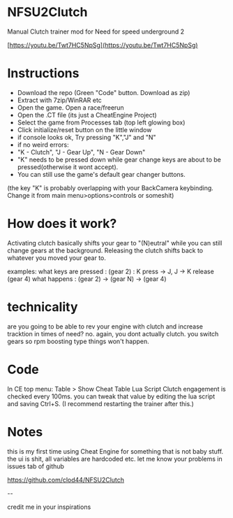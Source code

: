 # NFSU2Clutch
 Manual Clutch trainer mod for Need for speed underground 2

[https://youtu.be/Twt7HC5NpSg](https://youtu.be/Twt7HC5NpSg)

# Instructions
 - Download the repo (Green "Code" button. Download as zip)
 - Extract with 7zip/WinRAR etc
 - Open the game. Open a race/freerun
 - Open the .CT file (its just a CheatEngine Project)
 - Select the game from Processes tab (top left glowing box)
 - Click initialize/reset button on the little window
 - if console looks ok, Try pressing "K","J" and "N"
 - if no weird errors:
 - "K - Clutch", "J - Gear Up", "N - Gear Down"
 - "K" needs to be pressed down while gear change keys are about to be pressed(otherwise it wont accept).
 - You can still use the game's default gear changer buttons.

(the key "K" is probably overlapping with your BackCamera keybinding. Change it from main menu>options>controls or someshit)

# How does it work?
Activating clutch basically shifts your gear to "(N)eutral" while you can still change gears at the background. Releasing the clutch shifts back to whatever you moved your gear to.

examples:
what keys are pressed : (gear 2) : K press -> J, J -> K release (gear 4)
what happens : (gear 2) -> (gear N) -> (gear 4)

# technicality
are you going to be able to rev your engine with clutch and increase tracktion in times of need? no. again, you dont actually clutch. you switch gears so rpm boosting type things won't happen.

# Code
In CE top menu: Table > Show Cheat Table Lua Script
Clutch engagement is checked every 100ms. you can tweak that value by editing the lua script and saving Ctrl+S. (I recommend restarting the trainer after this.)

# Notes
this is my first time using Cheat Engine for something that is not baby stuff. the ui is shit, all variables are hardcoded etc. let me know your problems in issues tab of github

https://github.com/clod44/NFSU2Clutch


--

credit me in your inspirations


